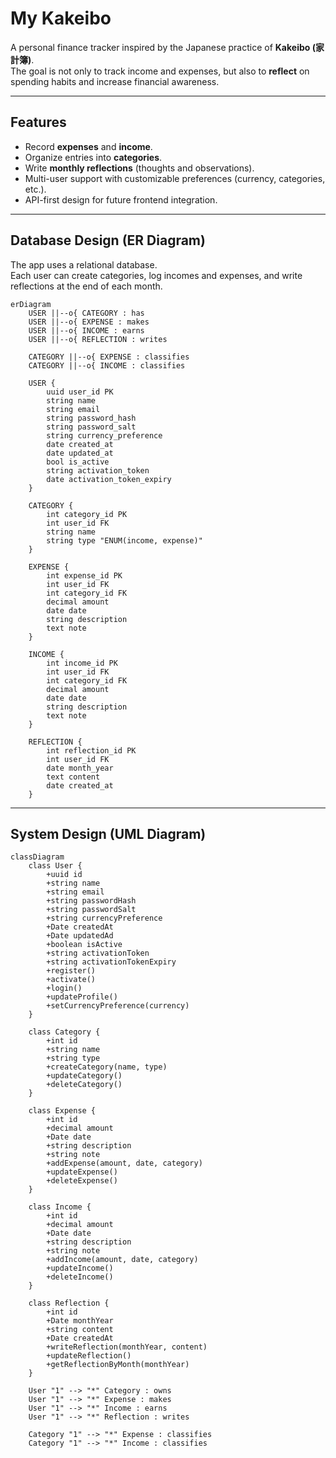 # My Kakeibo

A personal finance tracker inspired by the Japanese practice of **Kakeibo (家計簿)**.  
The goal is not only to track income and expenses, but also to **reflect** on spending habits and increase financial awareness.

---

## Features
- Record **expenses** and **income**.
- Organize entries into **categories**.
- Write **monthly reflections** (thoughts and observations).
- Multi-user support with customizable preferences (currency, categories, etc.).
- API-first design for future frontend integration.

---

## Database Design (ER Diagram)

The app uses a relational database.  
Each user can create categories, log incomes and expenses, and write reflections at the end of each month.  

```mermaid
erDiagram
    USER ||--o{ CATEGORY : has
    USER ||--o{ EXPENSE : makes
    USER ||--o{ INCOME : earns
    USER ||--o{ REFLECTION : writes

    CATEGORY ||--o{ EXPENSE : classifies
    CATEGORY ||--o{ INCOME : classifies

    USER {
        uuid user_id PK
        string name
        string email
        string password_hash
        string password_salt
        string currency_preference
        date created_at
        date updated_at
        bool is_active
        string activation_token
        date activation_token_expiry
    }

    CATEGORY {
        int category_id PK
        int user_id FK
        string name
        string type "ENUM(income, expense)"
    }

    EXPENSE {
        int expense_id PK
        int user_id FK
        int category_id FK
        decimal amount
        date date
        string description
        text note
    }

    INCOME {
        int income_id PK
        int user_id FK
        int category_id FK
        decimal amount
        date date
        string description
        text note
    }

    REFLECTION {
        int reflection_id PK
        int user_id FK
        date month_year
        text content
        date created_at
    }
```
---

## System Design (UML Diagram)
```mermaid
classDiagram
    class User {
        +uuid id
        +string name
        +string email
        +string passwordHash
        +string passwordSalt
        +string currencyPreference
        +Date createdAt
        +Date updatedAd
        +boolean isActive
        +string activationToken
        +string activationTokenExpiry
        +register()
        +activate()
        +login()
        +updateProfile()
        +setCurrencyPreference(currency)
    }

    class Category {
        +int id
        +string name
        +string type
        +createCategory(name, type)
        +updateCategory()
        +deleteCategory()
    }

    class Expense {
        +int id
        +decimal amount
        +Date date
        +string description
        +string note
        +addExpense(amount, date, category)
        +updateExpense()
        +deleteExpense()
    }

    class Income {
        +int id
        +decimal amount
        +Date date
        +string description
        +string note
        +addIncome(amount, date, category)
        +updateIncome()
        +deleteIncome()
    }

    class Reflection {
        +int id
        +Date monthYear
        +string content
        +Date createdAt
        +writeReflection(monthYear, content)
        +updateReflection()
        +getReflectionByMonth(monthYear)
    }

    User "1" --> "*" Category : owns
    User "1" --> "*" Expense : makes
    User "1" --> "*" Income : earns
    User "1" --> "*" Reflection : writes

    Category "1" --> "*" Expense : classifies
    Category "1" --> "*" Income : classifies
```
